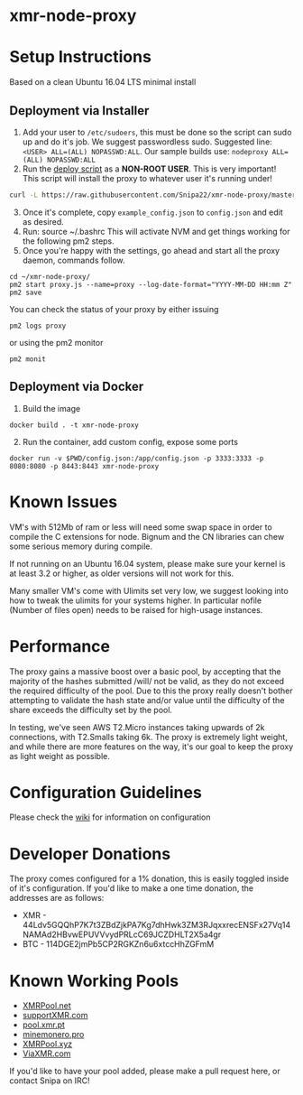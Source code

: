 # xmr-node-proxy


Setup Instructions
==================

Based on a clean Ubuntu 16.04 LTS minimal install

Deployment via Installer
------------------------

1. Add your user to `/etc/sudoers`, this must be done so the script can sudo up and do it's job.  We suggest passwordless sudo.  Suggested line: `<USER> ALL=(ALL) NOPASSWD:ALL`.  Our sample builds use: `nodeproxy ALL=(ALL) NOPASSWD:ALL`
2. Run the [deploy script](https://raw.githubusercontent.com/Snipa22/xmr-node-proxy/master/install.sh) as a **NON-ROOT USER**.  This is very important!  This script will install the proxy to whatever user it's running under!

```bash
curl -L https://raw.githubusercontent.com/Snipa22/xmr-node-proxy/master/install.sh | bash
```

3. Once it's complete, copy `example_config.json` to `config.json` and edit as desired.
4. Run: source ~/.bashrc  This will activate NVM and get things working for the following pm2 steps.
8. Once you're happy with the settings, go ahead and start all the proxy daemon, commands follow.

```shell
cd ~/xmr-node-proxy/
pm2 start proxy.js --name=proxy --log-date-format="YYYY-MM-DD HH:mm Z"
pm2 save
```
You can check the status of your proxy by either issuing

```
pm2 logs proxy
```

or using the pm2 monitor

```
pm2 monit
```

Deployment via Docker
------------------------

1. Build the image

```
docker build . -t xmr-node-proxy
```
2. Run the container, add custom config, expose some ports

```
docker run -v $PWD/config.json:/app/config.json -p 3333:3333 -p 8080:8080 -p 8443:8443 xmr-node-proxy
```

Known Issues
============
VM's with 512Mb of ram or less will need some swap space in order to compile the C extensions for node.  Bignum and the CN libraries can chew some serious memory during compile.

If not running on an Ubuntu 16.04 system, please make sure your kernel is at least 3.2 or higher, as older versions will not work for this.

Many smaller VM's come with Ulimits set very low, we suggest looking into how to tweak the ulimits for your systems higher.  In particular nofile (Number of files open) needs to be raised for high-usage instances.


Performance
===========
The proxy gains a massive boost over a basic pool, by accepting that the majority of the hashes submitted /will/ not be valid, as they do not exceed the required difficulty of the pool.  Due to this the proxy really doesn't bother attempting to validate the hash state and/or value until the difficulty of the share exceeds the difficulty set by the pool.

In testing, we've seen AWS T2.Micro instances taking upwards of 2k connections, with T2.Smalls taking 6k.  The proxy is extremely light weight, and while there are more features on the way, it's our goal to keep the proxy as light weight as possible.

Configuration Guidelines
========================
Please check the [wiki](https://github.com/Snipa22/xmr-node-proxy/wiki/config_review) for information on configuration


Developer Donations
===================
The proxy comes configured for a 1% donation, this is easily toggled inside of it's configuration.  If you'd like to make a one time donation, the addresses are as follows:
* XMR - 44Ldv5GQQhP7K7t3ZBdZjkPA7Kg7dhHwk3ZM3RJqxxrecENSFx27Vq14NAMAd2HBvwEPUVVvydPRLcC69JCZDHLT2X5a4gr
* BTC - 114DGE2jmPb5CP2RGKZn6u6xtccHhZGFmM


Known Working Pools
===================
* [XMRPool.net](https://xmrpool.net)
* [supportXMR.com](https://supportxmr.com)
* [pool.xmr.pt](https://pool.xmr.pt)
* [minemonero.pro](https://minemonero.pro)
* [XMRPool.xyz](https://xmrpool.xyz)
* [ViaXMR.com](https://viaxmr.com)

If you'd like to have your pool added, please make a pull request here, or contact Snipa on IRC!
